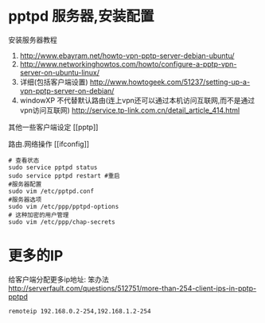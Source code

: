 # pptpd 服务器,安装配置


安装服务器教程

1. http://www.ebayram.net/howto-vpn-pptp-server-debian-ubuntu/
2. http://www.networkinghowtos.com/howto/configure-a-pptp-vpn-server-on-ubuntu-linux/
3. 详细(包括客户端设置) http://www.howtogeek.com/51237/setting-up-a-vpn-pptp-server-on-debian/
4. windowXP 不代替默认路由(连上vpn还可以通过本机访问互联网,而不是通过vpn访问互联网) http://service.tp-link.com.cn/detail_article_414.html

其他一些客户端设定 [[pptp]] 

路由.网络操作 [[ifconfig]]

```text
# 查看状态
sudo service pptpd status 
sudo service pptpd restart #重启
#服务器配置
sudo vim /etc/pptpd.conf
#服务器选项
sudo vim /etc/ppp/pptpd-options
# 这种加密的用户管理
sudo vim /etc/ppp/chap-secrets 

```

# 更多的IP

给客户端分配更多ip地址: 笨办法 http://serverfault.com/questions/512751/more-than-254-client-ips-in-pptp-pptpd

    remoteip 192.168.0.2-254,192.168.1.2-254
